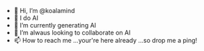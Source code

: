 - 👋 Hi, I’m @koalamind
- 👀 I do AI
- 🌱 I’m currently generating AI
- 💞️ I’m alwaus looking to collaborate on AI
- 📫 How to reach me ...your're here already ...so drop me a ping!

<!---
koalamind/koalamind is a ✨ special ✨ repository because its `README.md` (this file) appears on your GitHub profile.
You can click the Preview link to take a look at your changes.
--->
